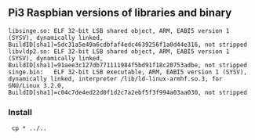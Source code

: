 ## Pi3 Raspbian versions of libraries and binary

	libsinge.so: ELF 32-bit LSB shared object, ARM, EABI5 version 1 (SYSV), dynamically linked, BuildID[sha1]=5dc31a5e49a6cdbfaf4edc4639256f1a0d44e316, not stripped
	libvldp2.so: ELF 32-bit LSB shared object, ARM, EABI5 version 1 (SYSV), dynamically linked, BuildID[sha1]=91aee3c127db771111984f5bd91f18c20753adbe, not stripped
	singe.bin:   ELF 32-bit LSB executable, ARM, EABI5 version 1 (SYSV), dynamically linked, interpreter /lib/ld-linux-armhf.so.3, for GNU/Linux 3.2.0, BuildID[sha1]=c04c7de4ed22d0f1d2c7a2ebf5f3f994a03aa030, not stripped

### Install

     cp * ../..
